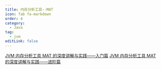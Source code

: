 ```yaml
---
title: 内存分析工具--MAT
icon: fab fa-markdown
order: 4
category:
  - Java
tag:
  - jvm
editLink: false
---
```


[JVM 内存分析工具 MAT 的深度讲解与实践——入门篇](https://juejin.cn/post/6908665391136899079)
[JVM 内存分析工具 MAT 的深度讲解与实践——进阶篇](https://juejin.cn/post/6911624328472133646)